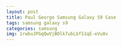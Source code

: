 ```yaml
---
layout: post
title: Paul George Samsung Galaxy S9 Case
tags: samsung galaxy s9
categories: samsung
img: 1rwbuJPGqQwVjBOlk7ubLbfS1qE-eVu8v
---
```

